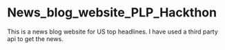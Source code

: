 # News_blog_website_PLP_Hackthon
This is a news blog website for US top headlines.
I have used a third party api to get the news.
